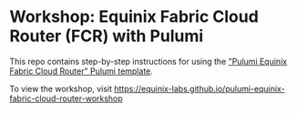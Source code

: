 # Workshop: Equinix Fabric Cloud Router (FCR) with Pulumi

<!---
Using this template in a new project? See CONTIBUTING.md for help.
--->

This repo contains step-by-step instructions for using the ["Pulumi Equinix Fabric Cloud Router" Pulumi template](https://github.com/equinix-labs/pulumi-equinix-fabric-cloud-router-gcp).

To view the workshop, visit <https://equinix-labs.github.io/pulumi-equinix-fabric-cloud-router-workshop>
